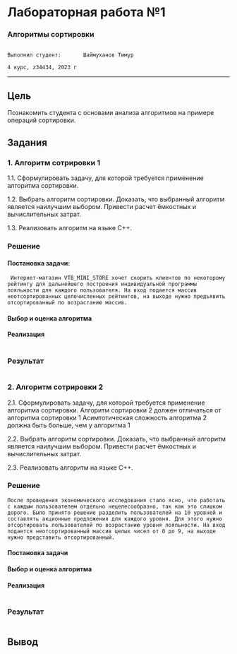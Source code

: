 # Лабораторная работа №1

### Алгоритмы сортировки
                                                                                        Выполнил студент:       Шаймуханов Тимур
                                                                                                          4 курс, z34434, 2023 г
---
## Цель 

Познакомить студента с основами анализа алгоритмов на примере операций
сортировки.

## Задания

### 1. Алгоритм сотрировки 1
 1.1. Сформулировать задачу, для которой требуется применение алгоритма сортировки.
 
 1.2. Выбрать алгоритм сортировки. Доказать, что выбранный алгоритм является наилучшим выбором. Привести расчет ёмкостных и вычислительных затрат.
 
 1.3. Реализовать алгоритм на языке C++.

### Решение
  
#### Постановка задачи:
     Интернет-магазин VTB_MINI_STORE хочет скорить клиентов по некоторому рейтингу для дальнейшего построения индивидуальной программы лояльности для каждого пользователя. На вход подается массив неотсортированных целочисленных рейтингов, на выходе нужно предъявить отсортированный по возрастанию массив.

#### Выбор и оценка алгоритма
    
#### Реализация

```C++

```
### Результат

``` console

```

### 2. Алгоритм сотрировки 2
  2.1. Сформулировать задачу, для которой требуется применение алгоритма сортировки. Алгоритм сортировки 2 должен отличаться от алгоритма сортировки 1 Асимтотическая сложность алгоритма 2 должна быть больше, чем у алгоритма 1
  
  2.2. Выбрать алгоритм сортировки. Доказать, что выбранный алгоритм является наилучшим выбором. Привести расчет ёмкостных и вычислительных затрат.
 
  2.3. Реализовать алгоритм на языке C++.

### Решение
    После проведения экономического исследования стало ясно, что работать с каждым пользователем отдельно нецелесообразно, так как это слишком дорого. Было принято решение разделить пользователей на 10 уровней и составлять акционные предложения для каждого уровня. Для этого нужно отсортировать пользователей по возрастанию уровня лояльности. На вход подается неотсортированный массив целых чисел от 0 до 9, на выходе нужно представить отсортированный.   
#### Постановка задачи

#### Выбор и оценка алгоритма

#### Реализация

```C++

```
### Результат

```console

```

## Вывод
